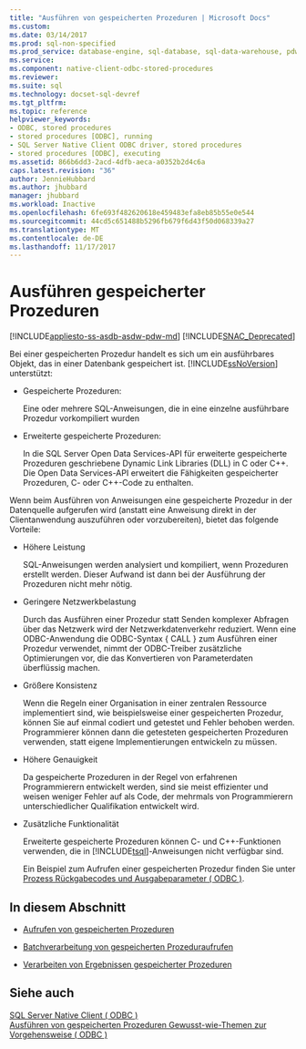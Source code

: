 ```yaml
---
title: "Ausführen von gespeicherten Prozeduren | Microsoft Docs"
ms.custom: 
ms.date: 03/14/2017
ms.prod: sql-non-specified
ms.prod_service: database-engine, sql-database, sql-data-warehouse, pdw
ms.service: 
ms.component: native-client-odbc-stored-procedures
ms.reviewer: 
ms.suite: sql
ms.technology: docset-sql-devref
ms.tgt_pltfrm: 
ms.topic: reference
helpviewer_keywords:
- ODBC, stored procedures
- stored procedures [ODBC], running
- SQL Server Native Client ODBC driver, stored procedures
- stored procedures [ODBC], executing
ms.assetid: 866b6dd3-2acd-4dfb-aeca-a0352b2d4c6a
caps.latest.revision: "36"
author: JennieHubbard
ms.author: jhubbard
manager: jhubbard
ms.workload: Inactive
ms.openlocfilehash: 6fe693f482620618e459483efa8eb85b55e0e544
ms.sourcegitcommit: 44cd5c651488b5296fb679f6d43f50d068339a27
ms.translationtype: MT
ms.contentlocale: de-DE
ms.lasthandoff: 11/17/2017
---
```

# <a name="running-stored-procedures"></a>Ausführen gespeicherter Prozeduren
[!INCLUDE[appliesto-ss-asdb-asdw-pdw-md](../../includes/appliesto-ss-asdb-asdw-pdw-md.md)]
[!INCLUDE[SNAC_Deprecated](../../includes/snac-deprecated.md)]

  Bei einer gespeicherten Prozedur handelt es sich um ein ausführbares Objekt, das in einer Datenbank gespeichert ist. [!INCLUDE[ssNoVersion](../../includes/ssnoversion-md.md)] unterstützt:  
  
-   Gespeicherte Prozeduren:  
  
     Eine oder mehrere SQL-Anweisungen, die in eine einzelne ausführbare Prozedur vorkompiliert wurden  
  
-   Erweiterte gespeicherte Prozeduren:  
  
     In die SQL Server Open Data Services-API für erweiterte gespeicherte Prozeduren geschriebene Dynamic Link Libraries (DLL) in C oder C++. Die Open Data Services-API erweitert die Fähigkeiten gespeicherter Prozeduren, C- oder C++-Code zu enthalten.  
  
 Wenn beim Ausführen von Anweisungen eine gespeicherte Prozedur in der Datenquelle aufgerufen wird (anstatt eine Anweisung direkt in der Clientanwendung auszuführen oder vorzubereiten), bietet das folgende Vorteile:  
  
-   Höhere Leistung  
  
     SQL-Anweisungen werden analysiert und kompiliert, wenn Prozeduren erstellt werden. Dieser Aufwand ist dann bei der Ausführung der Prozeduren nicht mehr nötig.  
  
-   Geringere Netzwerkbelastung  
  
     Durch das Ausführen einer Prozedur statt Senden komplexer Abfragen über das Netzwerk wird der Netzwerkdatenverkehr reduziert. Wenn eine ODBC-Anwendung die ODBC-Syntax { CALL } zum Ausführen einer Prozedur verwendet, nimmt der ODBC-Treiber zusätzliche Optimierungen vor, die das Konvertieren von Parameterdaten überflüssig machen.  
  
-   Größere Konsistenz  
  
     Wenn die Regeln einer Organisation in einer zentralen Ressource implementiert sind, wie beispielsweise einer gespeicherten Prozedur, können Sie auf einmal codiert und getestet und Fehler behoben werden. Programmierer können dann die getesteten gespeicherten Prozeduren verwenden, statt eigene Implementierungen entwickeln zu müssen.  
  
-   Höhere Genauigkeit  
  
     Da gespeicherte Prozeduren in der Regel von erfahrenen Programmierern entwickelt werden, sind sie meist effizienter und weisen weniger Fehler auf als Code, der mehrmals von Programmierern unterschiedlicher Qualifikation entwickelt wird.  
  
-   Zusätzliche Funktionalität  
  
     Erweiterte gespeicherte Prozeduren können C- und C++-Funktionen verwenden, die in [!INCLUDE[tsql](../../includes/tsql-md.md)]-Anweisungen nicht verfügbar sind.  
  
     Ein Beispiel zum Aufrufen einer gespeicherten Prozedur finden Sie unter [Prozess Rückgabecodes und Ausgabeparameter &#40; ODBC &#41;](../../relational-databases/native-client-odbc-how-to/running-stored-procedures-process-return-codes-and-output-parameters.md).  
  
## <a name="in-this-section"></a>In diesem Abschnitt  
  
-   [Aufrufen von gespeicherten Prozeduren](../../relational-databases/native-client-odbc-stored-procedures/calling-a-stored-procedure.md)  
  
-   [Batchverarbeitung von gespeicherten Prozeduraufrufen](../../relational-databases/native-client-odbc-stored-procedures/batching-stored-procedure-calls.md)  
  
-   [Verarbeiten von Ergebnissen gespeicherter Prozeduren](../../relational-databases/native-client-odbc-stored-procedures/processing-stored-procedure-results.md)  
  
## <a name="see-also"></a>Siehe auch  
 [SQL Server Native Client &#40; ODBC &#41;](../../relational-databases/native-client/odbc/sql-server-native-client-odbc.md)   
 [Ausführen von gespeicherten Prozeduren Gewusst-wie-Themen zur Vorgehensweise &#40; ODBC &#41;](http://msdn.microsoft.com/library/c2220182-a23d-4475-b353-77a77ab613d6)  
  
  
